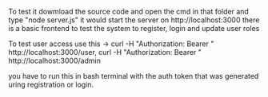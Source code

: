 To test it dowmload the source code and open the cmd in that folder and type "node server.js" it would start the server on http://localhost:3000 there is a basic frontend to test the system to register, login and update user roles

To test user access use this -> curl -H "Authorization: Bearer <admin-token>" http://localhost:3000/user, curl -H "Authorization: Bearer <admin-token>" http://localhost:3000/admin

you have to run this in bash terminal with the auth token that was generated uring registration or login.
